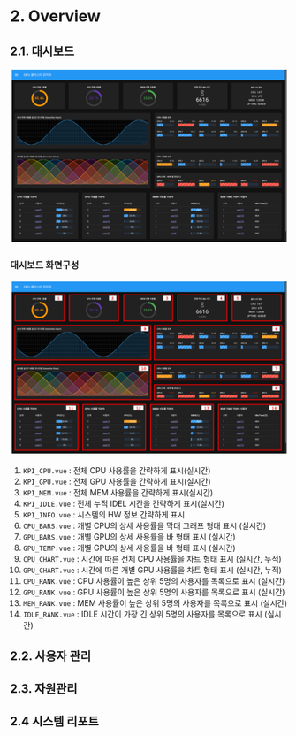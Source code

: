 # 2. Overview

## 2.1. 대시보드

![alt text](asset/dashboard/1-1.png)

### 대시보드 화면구성
![alt text](asset/dashboard/1-2.png)

1. `KPI_CPU.vue` : 전체 CPU 사용률을 간략하게 표시(실시간)
2. `KPI_GPU.vue` : 전체 GPU 사용률을 간략하게 표시(실시간)
3. `KPI_MEM.vue` : 전체 MEM 사용률을 간략하게 표시(실시간)
4. `KPI_IDLE.vue` : 전체 누적 IDEL 시간을 간략하게 표시(실시간)
5. `KPI_INFO.vue` : 시스템의 HW 정보 간략하게 표시
6. `CPU_BARS.vue` : 개별 CPU의 상세 사용률을 막대 그래프 형태 표시 (실시간)
7. `GPU_BARS.vue` : 개별 GPU의 상세 사용률을 바 형태 표시 (실시간)
8. `GPU_TEMP.vue` : 개별 GPU의 상세 사용률을 바 형태 표시 (실시간)
9. `CPU_CHART.vue` : 시간에 따른 전체 CPU 사용률을 차트 형태 표시 (실시간, 누적)
10. `GPU_CHART.vue` : 시간에 따른 개별 GPU 사용률을 차트 형태 표시 (실시간, 누적)
11. `CPU_RANK.vue` : CPU 사용률이 높은 상위 5명의 사용자를 목록으로 표시 (실시간)
12. `GPU_RANK.vue` : GPU 사용률이 높은 상위 5명의 사용자를 목록으로 표시 (실시간)
13. `MEM_RANK.vue` : MEM 사용률이 높은 상위 5명의 사용자를 목록으로 표시 (실시간)
14. `IDLE_RANK.vue` : IDLE 시간이 가장 긴 상위 5명의 사용자를 목록으로 표시 (실시간)


## 2.2. 사용자 관리

## 2.3. 자원관리

## 2.4 시스템 리포트
